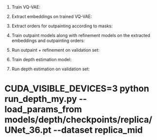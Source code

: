 1. Train VQ-VAE:

2. Extract embeddings on trained VQ-VAE:

3. Extract orders for outpainting according to masks:

4. Train outpaint models along with refinement models on the extracted embeddings and outpainting orders:

5. Run outpaint + refinement on validation set:

6. Train depth estimation model:

7. Run depth estimation on validation set:
# CUDA_VISIBLE_DEVICES=3 python run_depth_my.py --load_params_from models/depth/checkpoints/replica/UNet_36.pt --dataset replica_mid